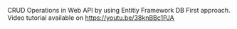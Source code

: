 CRUD Operations in Web API by using Entitiy Framework DB First approach.
Video tutorial available on https://youtu.be/38knBBc1PJA
